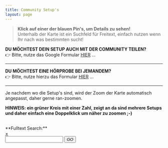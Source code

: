 ```yaml
---
title: Community Setup's
layout: page
---
```


> **Klick auf einer der blauen Pin's, um Details zu sehen!** <br>
> Unterhalb der Karte ist ein Suchfeld für Freitext, einfach nutzen wenn Ihr nach was bestimmten sucht! <br>

**DU MÖCHTEST DEIN SETUP AUCH MIT DER COMMUNITY TEILEN?** \
👉 Bitte, nutze das Google Formular [HIER](hifisetups) ...

<hr>

**DU MÖCHTEST EINE HÖRPROBE BEI JEMANDEM?** \
👉 Bitte, nutze hierzu das Formular [HIER](request) ...

<hr>

Je nachdem wo die Setup's sind, wird der Zoom der Karte automatisch angepasst, daher gerne ran-zoomen. <br>

**HINWEIS: ein grüner Kreis mit einer Zahl, zeigt an da sind mehrere Setups und daher einfach eine Doppelklick um näher zu zoomen ;-)**

<div id="map"></div>
<br>
**Fulltext Search:**
 <div id="filter-container">
        <form class="form-search" class="noSelect" onSubmit="addCsvMarkers(); return false;">
            <a href="#" id="clear" class="leaflet-popup-close-button">&#215;</a>
            <div class="input-append">
                <input type="text" id="filter-string" class="input-large search-query search-box" autocomplete="off">
               <button type="submit" class="btn search-box"><i class="icon-search">GO</i></button>
                <!-- <span class="add-on">
                </span> -->
            </div>
        </form>
        <div id="search-results" class="leaflet-control-attribution leaflet-control pull-right"></div>
</div>

<script src="/assets/js/leaflet.markercluster.js"></script>
<script src="/assets/js/leaflet.geocsv.js"></script>
<script src="/assets/js/leaflet.label.js"></script>

<script src="/assets/js/configmap.js"></script>
<script src="/assets/js/hifimap.js"></script>

<script src="/assets/js/Leaflet.AnimatedSearchBox.js"></script>
